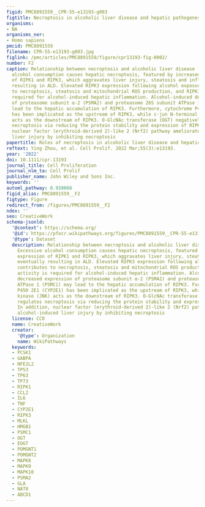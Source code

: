 ```yaml
---
figid: PMC8891559__CPR-55-e13193-g003
figtitle: Necroptosis in alcoholic liver disease and hepatic pathogenesis
organisms:
- NA
organisms_ner:
- Homo sapiens
pmcid: PMC8891559
filename: CPR-55-e13193-g003.jpg
figlink: /pmc/articles/PMC8891559/figure/cpr13193-fig-0002/
number: F2
caption: Relationship between necroptosis and alcoholic liver disease (ALD). Excessive
  alcohol consumption causes hepatic necroptosis, featured by increased expression
  of RIPK1 and RIPK3, which aggravates liver injury, steatosis and inflammation, eventually
  resulting in ALD. Elevated RIPK3 expression following alcohol exposure contributes
  to necroptosis, steatosis and mitochondrial ROS production, and RIPK1 activity is
  required for alcohol‐induced hepatic inflammation. Alcohol‐induced decreased expression
  of proteasome subunit α‐2 (PSMA2) and proteasome 26S subunit ATPase 1 (PSMC1) may
  lead to the hepatic accumulation of RIPK3. Furthermore, cytochrome P450 2E1 (CYP2E1)
  has been implicated as the upstream of RIPK3, while c‐jun N‐terminal kinase (JNK)
  acts as the downstream of RIPK3. O‐GlcNAc transferase (OGT) negatively regulates
  necroptosis via reducing the protein stability and expression of RIPK3. In addition,
  nuclear factor (erythroid‐derived 2)‐like 2 (Nrf2) pathway ameliorates alcohol‐induced
  liver injury by inhibiting necroptosis
papertitle: Roles of necroptosis in alcoholic liver disease and hepatic pathogenesis.
reftext: Ying Zhou, et al. Cell Prolif. 2022 Mar;55(3):e13193.
year: '2022'
doi: 10.1111/cpr.13193
journal_title: Cell Proliferation
journal_nlm_ta: Cell Prolif
publisher_name: John Wiley and Sons Inc.
keywords: ''
automl_pathway: 0.938068
figid_alias: PMC8891559__F2
figtype: Figure
redirect_from: /figures/PMC8891559__F2
ndex: ''
seo: CreativeWork
schema-jsonld:
  '@context': https://schema.org/
  '@id': https://pfocr.wikipathways.org/figures/PMC8891559__CPR-55-e13193-g003.html
  '@type': Dataset
  description: Relationship between necroptosis and alcoholic liver disease (ALD).
    Excessive alcohol consumption causes hepatic necroptosis, featured by increased
    expression of RIPK1 and RIPK3, which aggravates liver injury, steatosis and inflammation,
    eventually resulting in ALD. Elevated RIPK3 expression following alcohol exposure
    contributes to necroptosis, steatosis and mitochondrial ROS production, and RIPK1
    activity is required for alcohol‐induced hepatic inflammation. Alcohol‐induced
    decreased expression of proteasome subunit α‐2 (PSMA2) and proteasome 26S subunit
    ATPase 1 (PSMC1) may lead to the hepatic accumulation of RIPK3. Furthermore, cytochrome
    P450 2E1 (CYP2E1) has been implicated as the upstream of RIPK3, while c‐jun N‐terminal
    kinase (JNK) acts as the downstream of RIPK3. O‐GlcNAc transferase (OGT) negatively
    regulates necroptosis via reducing the protein stability and expression of RIPK3.
    In addition, nuclear factor (erythroid‐derived 2)‐like 2 (Nrf2) pathway ameliorates
    alcohol‐induced liver injury by inhibiting necroptosis
  license: CC0
  name: CreativeWork
  creator:
    '@type': Organization
    name: WikiPathways
  keywords:
  - PCSK1
  - GABPA
  - NFE2L2
  - TP53
  - TP63
  - TP73
  - RIPK1
  - CCL2
  - IL6
  - TNF
  - CYP2E1
  - RIPK3
  - MLKL
  - HMGB1
  - PSMC1
  - OGT
  - EOGT
  - POMGNT1
  - POMGNT2
  - MAPK8
  - MAPK9
  - MAPK10
  - PSMA2
  - GLA
  - NAT8
  - ABCD1
---
```

